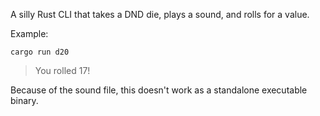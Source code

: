 A silly Rust CLI that takes a DND die, plays a sound, and rolls for a value.

Example:

`cargo run d20`

> You rolled 17!

Because of the sound file, this doesn't work as a standalone executable binary.
